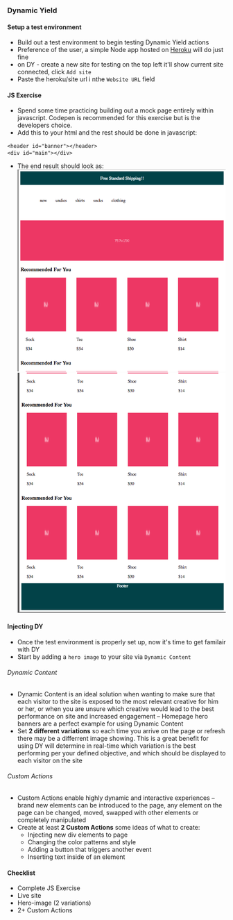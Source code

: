### Dynamic Yield

#### Setup a test environment

* Build out a test environment to begin testing Dynamic Yield actions
* Preference of the user, a simple Node app hosted on [Heroku](https://devcenter.heroku.com/articles/getting-started-with-nodejs#set-up) will do just fine
* on DY - create a new site for testing on the top left it'll show current site connected, click `Add site`
* Paste the heroku/site url i nthe `Website URL` field


#### JS Exercise

* Spend some time practicing building out a mock page entirely within javascript. Codepen is recommended for this exercise but is the developers choice. 
* Add this to your html and the rest should be done in javascript: 
```
<header id="banner"></header>
<div id="main"></div>
```
* The end result should look as:
![Top Part of Solution](/assets/js_exercise_top.png)
![Bottom Part of Solution](/assets/js_exercise_bottom.png)

#### Injecting DY

* Once the test environment is properly set up, now it's time to get familair with DY
* Start by adding a ```hero image``` to your site via `Dynamic Content`

###### Dynamic Content
* Dynamic Content is an ideal solution when wanting to make sure that each visitor to the site is exposed to the most relevant creative for him or her, or when you are unsure which creative would lead to the best performance on site and increased engagement – Homepage hero banners are a perfect example for using Dynamic Content
* Set **2 different variations** so each time you arrive on the page or refresh there may be a differrent image showing. This is a great benefit for using DY will determine in real-time which variation is the best performing per your defined objective, and which should be displayed to each visitor on the site

###### Custom Actions

* Custom Actions enable highly dynamic and interactive experiences – brand new elements can be introduced to the page, any element on the page can be changed, moved, swapped with other elements or completely manipulated
* Create at least **2 Custom Actions** some ideas of what to create:
  * Injecting new div elements to page
  * Changing the color patterns and style
  * Adding a button that triggers another event
  * Inserting text inside of an element 

#### Checklist

* Complete JS Exercise
* Live site
* Hero-image (2 variations)
* 2+ Custom Actions